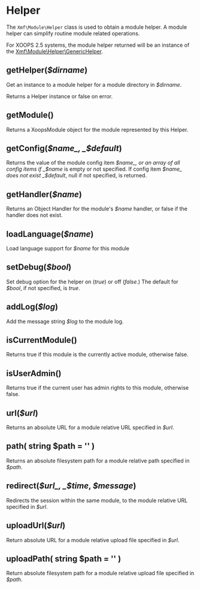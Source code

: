 # Helper

The `Xmf\Module\Helper` class is used to obtain a module helper. A module helper can simplify routine module related operations.

For XOOPS 2.5 systems, the module helper returned will be an instance of the [Xmf\Module\Helper\GenericHelper](helper-1/generichelper.md).

## getHelper\(_$dirname_\)

Get an instance to a module helper for a module directory in _$dirname_.

Returns a Helper instance or false on error.

## getModule\(\)

Returns a XoopsModule object for the module represented by this Helper.

## getConfig\(_$name_, _$default_\)

Returns the value of the module config item _$name_, or an array of all config items if _$name_ is empty or not specified. If config item _$name_ does not exist _$default_, null if not specified, is returned.

## getHandler\(_$name_\)

Returns an Object Handler for the module's _$name_ handler, or false if the handler does not exist.

## loadLanguage\(_$name_\)

Load language support for _$name_ for this module

## setDebug\(_$bool_\)

Set debug option for the helper on \(_true_\) or off \(_false_.\) The default for _$bool_, if not specified, is _true_.

## addLog\(_$log_\)

Add the message string _$log_ to the module log.

## isCurrentModule\(\)

Returns true if this module is the currently active module, otherwise false.

## isUserAdmin\(\)

Returns true if the current user has admin rights to this module, otherwise false.

## url\(_$url_\)

Returns an absolute URL for a module relative URL specified in _$url_.

## path\( string $path = '' \)

Returns an absolute filesystem path for a module relative path specified in _$path_.

## redirect\(_$url_, _$time_, _$message_\)

Redirects the session within the same module, to the module relative URL specified in _$url_.

## uploadUrl\(_$url_\)

Return absolute URL for a module relative upload file specified in _$url_.

## uploadPath\( string $path = '' \)

Return absolute filesystem path for a module relative upload file specified in _$path_.
